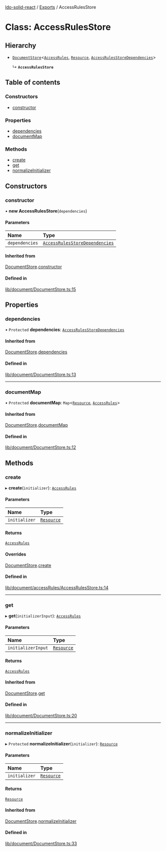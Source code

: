 [ldo-solid-react](../README.md) / [Exports](../modules.md) / AccessRulesStore

# Class: AccessRulesStore

## Hierarchy

- [`DocumentStore`](DocumentStore.md)<[`AccessRules`](AccessRules.md), [`Resource`](Resource.md), [`AccessRulesStoreDependencies`](../interfaces/AccessRulesStoreDependencies.md)\>

  ↳ **`AccessRulesStore`**

## Table of contents

### Constructors

- [constructor](AccessRulesStore.md#constructor)

### Properties

- [dependencies](AccessRulesStore.md#dependencies)
- [documentMap](AccessRulesStore.md#documentmap)

### Methods

- [create](AccessRulesStore.md#create)
- [get](AccessRulesStore.md#get)
- [normalizeInitializer](AccessRulesStore.md#normalizeinitializer)

## Constructors

### constructor

• **new AccessRulesStore**(`dependencies`)

#### Parameters

| Name | Type |
| :------ | :------ |
| `dependencies` | [`AccessRulesStoreDependencies`](../interfaces/AccessRulesStoreDependencies.md) |

#### Inherited from

[DocumentStore](DocumentStore.md).[constructor](DocumentStore.md#constructor)

#### Defined in

[lib/document/DocumentStore.ts:15](https://github.com/o-development/ldo-solid-react/blob/29a7f21/lib/document/DocumentStore.ts#L15)

## Properties

### dependencies

• `Protected` **dependencies**: [`AccessRulesStoreDependencies`](../interfaces/AccessRulesStoreDependencies.md)

#### Inherited from

[DocumentStore](DocumentStore.md).[dependencies](DocumentStore.md#dependencies)

#### Defined in

[lib/document/DocumentStore.ts:13](https://github.com/o-development/ldo-solid-react/blob/29a7f21/lib/document/DocumentStore.ts#L13)

___

### documentMap

• `Protected` **documentMap**: `Map`<[`Resource`](Resource.md), [`AccessRules`](AccessRules.md)\>

#### Inherited from

[DocumentStore](DocumentStore.md).[documentMap](DocumentStore.md#documentmap)

#### Defined in

[lib/document/DocumentStore.ts:12](https://github.com/o-development/ldo-solid-react/blob/29a7f21/lib/document/DocumentStore.ts#L12)

## Methods

### create

▸ **create**(`initializer`): [`AccessRules`](AccessRules.md)

#### Parameters

| Name | Type |
| :------ | :------ |
| `initializer` | [`Resource`](Resource.md) |

#### Returns

[`AccessRules`](AccessRules.md)

#### Overrides

[DocumentStore](DocumentStore.md).[create](DocumentStore.md#create)

#### Defined in

[lib/document/accessRules/AccessRulesStore.ts:14](https://github.com/o-development/ldo-solid-react/blob/29a7f21/lib/document/accessRules/AccessRulesStore.ts#L14)

___

### get

▸ **get**(`initializerInput`): [`AccessRules`](AccessRules.md)

#### Parameters

| Name | Type |
| :------ | :------ |
| `initializerInput` | [`Resource`](Resource.md) |

#### Returns

[`AccessRules`](AccessRules.md)

#### Inherited from

[DocumentStore](DocumentStore.md).[get](DocumentStore.md#get)

#### Defined in

[lib/document/DocumentStore.ts:20](https://github.com/o-development/ldo-solid-react/blob/29a7f21/lib/document/DocumentStore.ts#L20)

___

### normalizeInitializer

▸ `Protected` **normalizeInitializer**(`initializer`): [`Resource`](Resource.md)

#### Parameters

| Name | Type |
| :------ | :------ |
| `initializer` | [`Resource`](Resource.md) |

#### Returns

[`Resource`](Resource.md)

#### Inherited from

[DocumentStore](DocumentStore.md).[normalizeInitializer](DocumentStore.md#normalizeinitializer)

#### Defined in

[lib/document/DocumentStore.ts:33](https://github.com/o-development/ldo-solid-react/blob/29a7f21/lib/document/DocumentStore.ts#L33)

